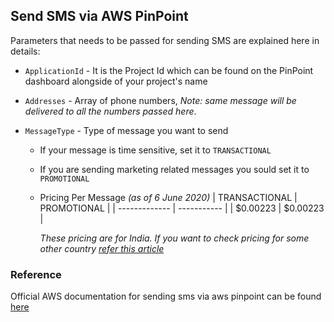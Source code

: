## Send SMS via AWS PinPoint

Parameters that needs to be passed for sending SMS are explained here in details:

- `ApplicationId` - It is the Project Id which can be found on the PinPoint dashboard alongside of your project's name

- `Addresses` - Array of phone numbers, _Note: same message will be delivered to all the numbers passed here_.

- `MessageType` - Type of message you want to send

  - If your message is time sensitive, set it to `TRANSACTIONAL`
  - If you are sending marketing related messages you sould set it to `PROMOTIONAL`

  - Pricing Per Message _(as of 6 June 2020)_
    | TRANSACTIONAL | PROMOTIONAL |
    | ------------- | ----------- |
    | \$0.00223 | \$0.00223 |

    _These pricing are for India. If you want to check pricing for some other country_ [_refer this article_](https://aws.amazon.com/pinpoint/pricing/)

### Reference

Official AWS documentation for sending sms via aws pinpoint can be found [here](https://docs.aws.amazon.com/pinpoint/latest/developerguide/send-messages-sms.html)

